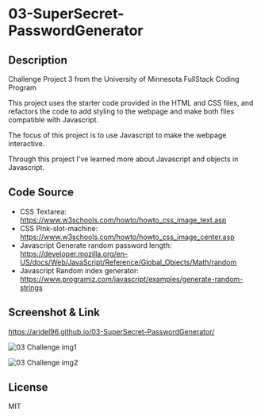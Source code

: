 # 03-SuperSecret-PasswordGenerator

## Description
Challenge Project 3 from the University of Minnesota FullStack Coding Program

This project uses the starter code provided in the HTML and CSS files, and refactors the code to add styling to the webpage and make both files compatible with Javascript. 

The focus of this project is to use Javascript to make the webpage interactive.

Through this project I've learned more about Javascript and objects in Javascript.

## Code Source
* CSS Textarea: https://www.w3schools.com/howto/howto_css_image_text.asp
* CSS Pink-slot-machine: https://www.w3schools.com/howto/howto_css_image_center.asp
* Javascript Generate random password length: https://developer.mozilla.org/en-US/docs/Web/JavaScript/Reference/Global_Objects/Math/random
* Javascript Random index generator: https://www.programiz.com/javascript/examples/generate-random-strings

## Screenshot & Link
https://aridel96.github.io/03-SuperSecret-PasswordGenerator/

![03 Challenge img1](https://github.com/aridel96/03-SuperSecret-PasswordGenerator/assets/116254910/dd63b945-036a-4fa5-9ff7-f34b54db2b7d)

![03 Challenge img2](https://github.com/aridel96/03-SuperSecret-PasswordGenerator/assets/116254910/e9c5b391-fe35-4798-99ad-3787732df907)

## License
MIT

